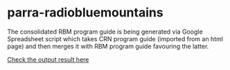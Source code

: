 # parra-radiobluemountains

The consolidated RBM program guide is being generated via Google Spreadsheet script which takes CRN program guide (imported from an html page) and then merges it with RBM program guide favouring the latter.


[Check the output result here](https://calendar.google.com/calendar/embed?src=lvgac2dkit0n96ttb2a24dttrs%40group.calendar.google.com&ctz=Australia/Sydney)
